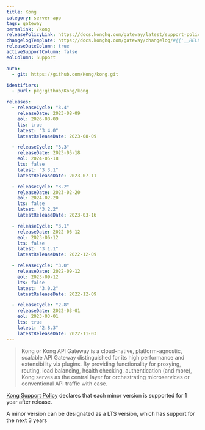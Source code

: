 ```yaml
---
title: Kong
category: server-app
tags: gateway
permalink: /kong
releasePolicyLink: https://docs.konghq.com/gateway/latest/support-policy/
changelogTemplate: https://docs.konghq.com/gateway/changelog/#{{'__RELEASE_CYCLE__'|split:'.'|pop|join:'-'}}
releaseDateColumn: true
activeSupportColumn: false
eolColumn: Support

auto:
  - git: https://github.com/Kong/kong.git

identifiers:
  - purl: pkg:github/Kong/kong

releases:
  - releaseCycle: "3.4"
    releaseDate: 2023-08-09
    eol: 2026-08-09
    lts: true
    latest: "3.4.0"
    latestReleaseDate: 2023-08-09

  - releaseCycle: "3.3"
    releaseDate: 2023-05-18
    eol: 2024-05-18
    lts: false
    latest: "3.3.1"
    latestReleaseDate: 2023-07-11

  - releaseCycle: "3.2"
    releaseDate: 2023-02-20
    eol: 2024-02-20
    lts: false
    latest: "3.2.2"
    latestReleaseDate: 2023-03-16

  - releaseCycle: "3.1"
    releaseDate: 2022-06-12
    eol: 2023-06-12
    lts: false
    latest: "3.1.1"
    latestReleaseDate: 2022-12-09

  - releaseCycle: "3.0"
    releaseDate: 2022-09-12
    eol: 2023-09-12
    lts: false
    latest: "3.0.2"
    latestReleaseDate: 2022-12-09

  - releaseCycle: "2.8"
    releaseDate: 2022-03-01
    eol: 2023-03-01
    lts: true
    latest: "2.8.3"
    latestReleaseDate: 2022-11-03
---
```


> Kong or Kong API Gateway is a cloud-native, platform-agnostic, scalable API Gateway distinguished for its high performance and extensibility via plugins.
> By providing functionality for proxying, routing, load balancing, health checking, authentication (and more), Kong serves as the central layer for orchestrating microservices or conventional API traffic with ease.

[Kong Support Policy](https://docs.konghq.com/gateway/latest/support-policy/) declares
that each minor version is supported for 1 year after release.

A minor version can be designated as a LTS version, which has support for the next 3 years
